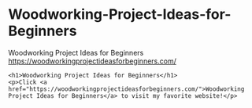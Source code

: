 # Woodworking-Project-Ideas-for-Beginners
Woodworking Project Ideas for Beginners
https://woodworkingprojectideasforbeginners.com/

<html>
<head>
    <title>Woodworking Project Ideas for Beginners</title>
</head>
<body>

    <h1>Woodworking Project Ideas for Beginners</h1>
    <p>Click <a href="https://woodworkingprojectideasforbeginners.com/">Woodworking Project Ideas for Beginners</a> to visit my favorite website!</p>

</body>
</html>


